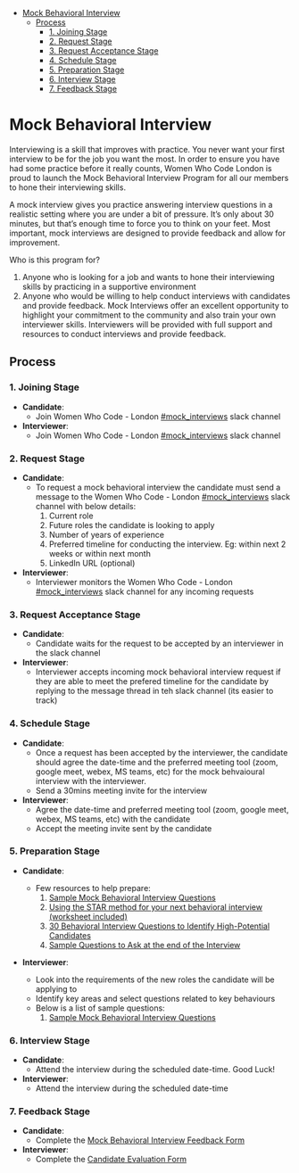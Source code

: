 - [Mock Behavioral Interview](#mock-behavioral-interview)
  - [Process](#process)
    - [1. Joining Stage](#1-joining-stage)
    - [2. Request Stage](#2-request-stage)
    - [3. Request Acceptance Stage](#3-request-acceptance-stage)
    - [4. Schedule Stage](#4-schedule-stage)
    - [5. Preparation Stage](#5-preparation-stage)
    - [6. Interview Stage](#6-interview-stage)
    - [7. Feedback Stage](#7-feedback-stage)


# Mock Behavioral Interview

Interviewing is a skill that improves with practice. You never want your first interview to be for the job you want the most. In order to ensure you have had some practice before it really counts, Women Who Code London is proud to launch the Mock Behavioral Interview Program for all our members to hone their interviewing skills.

A mock interview gives you practice answering interview questions in a realistic setting where you are under a bit of pressure. It’s only about 30 minutes, but that’s enough time to force you to think on your feet. Most important, mock interviews are designed to provide feedback and allow for improvement.

Who is this program for?
1. Anyone who is looking for a job and wants to hone their interviewing skills by practicing in a supportive environment
2. Anyone who would be willing to help conduct interviews with candidates and provide feedback. Mock Interviews offer an excellent opportunity to highlight your commitment to the community and also train your own interviewer skills. Interviewers will be provided with full support and resources to conduct interviews and provide feedback.


## Process

### 1. Joining Stage

- **Candidate**:  
  - Join Women Who Code - London [#mock_interviews](https://wwcodelondon.slack.com/archives/C03LFUH9W3X) slack channel
- **Interviewer**: 
  - Join Women Who Code - London [#mock_interviews](https://wwcodelondon.slack.com/archives/C03LFUH9W3X) slack channel


### 2. Request Stage

- **Candidate**: 
  - To request a mock behavioral interview the candidate must send a message to the Women Who Code - London [#mock_interviews](https://wwcodelondon.slack.com/archives/C03LFUH9W3X)  slack channel with below details:
    1.  Current role
    2.  Future roles the candidate is looking to apply
    3.  Number of years of experience
    4.  Preferred timeline for conducting the interview. Eg: within next 2 weeks or within next month
    5.  LinkedIn URL (optional)
- **Interviewer**: 
  - Interviewer monitors the Women Who Code - London [#mock_interviews](https://wwcodelondon.slack.com/archives/C03LFUH9W3X) slack channel for any incoming requests


### 3. Request Acceptance Stage

- **Candidate**: 
  - Candidate waits for the request to be accepted by an interviewer in the slack channel 
- **Interviewer**: 
  - Interviewer accepts incoming mock behavioral interview request if they are able to meet the prefered timeline for the candidate by replying to the message thread in teh slack channel (its easier to track) 


### 4. Schedule Stage

- **Candidate**: 
  - Once a request has been accepted by the interviewer, the candidate should agree the date-time and the preferred meeting tool (zoom, google meet, webex, MS teams, etc) for the mock behvaioural interview with the interviewer.
  -  Send a 30mins meeting invite for the interview
- **Interviewer**: 
  - Agree the date-time and preferred meeting tool (zoom, google meet, webex, MS teams, etc) with the candidate
  - Accept the meeting invite sent by the candidate


### 5. Preparation Stage
- **Candidate**: 
  - Few resources to help prepare:
    1. [Sample Mock Behavioral Interview Questions](behavioral-interview-questions.md)
    2. [Using the STAR method for your next behavioral interview (worksheet included)](https://capd.mit.edu/resources/the-star-method-for-behavioral-interviews/)
    3. [30 Behavioral Interview Questions to Identify High-Potential Candidates](https://business.linkedin.com/content/dam/me/business/en-us/talent-solutions/resources/pdfs/linkedin-30-questions-to-identify-high-potential-candidates-ebook-8-7-17-uk-en.pdf)
    4. [Sample Questions to Ask at the end of the Interview](questions-to-ask-interviewer.md)

- **Interviewer**: 
  - Look into the requirements of the new roles the candidate will be applying to
  - Identify key areas and select questions related to key behaviours 
  - Below is a list of sample questions:
    1. [Sample Mock Behavioral Interview Questions](behavioral-interview-questions.md)



### 6. Interview Stage
- **Candidate**: 
  - Attend the interview during the scheduled date-time. Good Luck!
- **Interviewer**: 
  - Attend the interview during the scheduled date-time


### 7. Feedback Stage
- **Candidate**: 
  - Complete the [Mock Behavioral Interview Feedback Form](https://docs.google.com/forms/d/e/1FAIpQLScEpoJRgZ1Uh5AsURYmfiS6tUOao924pGPGFqgrNYE_FJZJTQ/viewform?vc=0&c=0&w=1&flr=0)
- **Interviewer**: 
  - Complete the [Candidate Evaluation Form](https://docs.google.com/forms/d/e/1FAIpQLSdo2EyYGh29EMMcGumClY9xv1FZHfoYqT4Vqzfmt0dicBGUaA/viewform)


